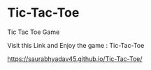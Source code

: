 # Tic-Tac-Toe
Tic Tac Toe Game 

Visit this Link and Enjoy the game : Tic-Tac-Toe

https://saurabhyadav45.github.io/Tic-Tac-Toe/
